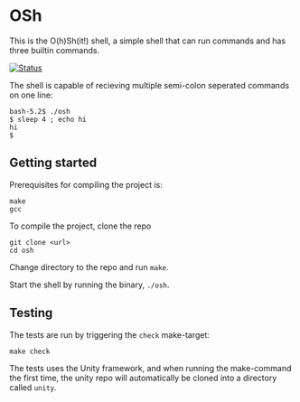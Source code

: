 # OSh

This is the O(h)Sh(it!) shell, a simple shell that can run commands and has three builtin commands.

[![Status](https://github.com/oslundstrom/osh/actions/workflows/ci.yml/badge.svg)](https://github.com/oslundstrom/osh/actions/workflows/ci.yml)

The shell is capable of recieving multiple semi-colon seperated commands on one line:

```
bash-5.2$ ./osh
$ sleep 4 ; echo hi
hi
$ 
```

## Getting started

Prerequisites for compiling the project is:

```
make
gcc
```

To compile the project, clone the repo

```
git clone <url>
cd osh
```

Change directory to the repo and run `make`.

Start the shell by running the binary, `./osh`.

## Testing

The tests are run by triggering the `check` make-target:

```
make check
```

The tests uses the Unity framework, and when running the make-command the first time, the unity repo will automatically be cloned into a directory called `unity`.
